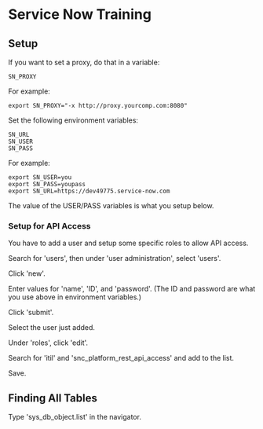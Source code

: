 # Service Now Training

## Setup

If you want to set a proxy, do that in a variable:
```
SN_PROXY
```

For example:
```
export SN_PROXY="-x http://proxy.yourcomp.com:8080"
```

Set the following environment variables:
```
SN_URL
SN_USER
SN_PASS
```

For example:
```
export SN_USER=you
export SN_PASS=youpass
export SN_URL=https://dev49775.service-now.com
```

The value of the USER/PASS variables is what you setup below.


### Setup for API Access

You have to add a user and setup some specific roles to allow API access.

Search for 'users', then under 'user administration', select 'users'.

Click 'new'.

Enter values for 'name', 'ID', and 'password'. (The ID and password are what you use above in environment variables.)

Click 'submit'.

Select the user just added.

Under 'roles', click 'edit'.

Search for 'itil' and 'snc_platform_rest_api_access' and add to the list.

Save.

## Finding All Tables

Type 'sys_db_object.list' in the navigator.


